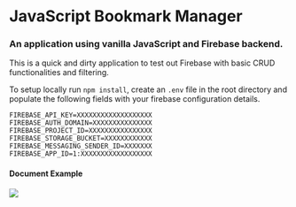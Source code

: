 # JavaScript Bookmark Manager
### An application using vanilla JavaScript and Firebase backend.
This is a quick and dirty application to test out Firebase with basic CRUD functionalities and filtering.

To setup locally run ```npm install```, create an ```.env``` file in the root directory and populate the following fields with your firebase configuration details.

```
FIREBASE_API_KEY=XXXXXXXXXXXXXXXXXXX
FIREBASE_AUTH_DOMAIN=XXXXXXXXXXXXXXX
FIREBASE_PROJECT_ID=XXXXXXXXXXXXXXXX
FIREBASE_STORAGE_BUCKET=XXXXXXXXXXXX
FIREBASE_MESSAGING_SENDER_ID=XXXXXXX
FIREBASE_APP_ID=1:XXXXXXXXXXXXXXXXXX
```

#### Document Example
![](https://assets.codepen.io/2154393/bookmark-doc-ex.png)